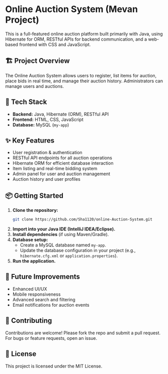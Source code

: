 # Online Auction System (Mevan Project)

This is a full-featured online auction platform built primarily with Java, using Hibernate for ORM, RESTful APIs for backend communication, and a web-based frontend with CSS and JavaScript.

## 🏗️ Project Overview

The Online Auction System allows users to register, list items for auction, place bids in real time, and manage their auction history. Administrators can manage users and auctions.

## 🚀 Tech Stack

- **Backend:** Java, Hibernate (ORM), RESTful API
- **Frontend:** HTML, CSS, JavaScript
- **Database:** MySQL (`my-app`)

## ✨ Key Features

- User registration & authentication
- RESTful API endpoints for all auction operations
- Hibernate ORM for efficient database interaction
- Item listing and real-time bidding system
- Admin panel for user and auction management
- Auction history and user profiles

## 📦 Getting Started

1. **Clone the repository:**
   ```bash
   git clone https://github.com/Sha1120/online-Auction-System.git
   ```
2. **Import into your Java IDE (IntelliJ IDEA/Eclipse).**
3. **Install dependencies** (if using Maven/Gradle).
4. **Database setup:**
   - Create a MySQL database named `my-app`.
   - Update the database configuration in your project (e.g., `hibernate.cfg.xml` or `application.properties`).
5. **Run the application.**

## 🔮 Future Improvements

- Enhanced UI/UX
- Mobile responsiveness
- Advanced search and filtering
- Email notifications for auction events

## 🤝 Contributing

Contributions are welcome! Please fork the repo and submit a pull request. For bugs or feature requests, open an issue.

## 📄 License

This project is licensed under the MIT License.

